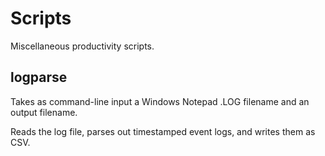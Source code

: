 # Scripts

Miscellaneous productivity scripts.

## logparse

Takes as command-line input a Windows Notepad .LOG filename and an output filename.

Reads the log file, parses out timestamped event logs, and writes them as CSV.
